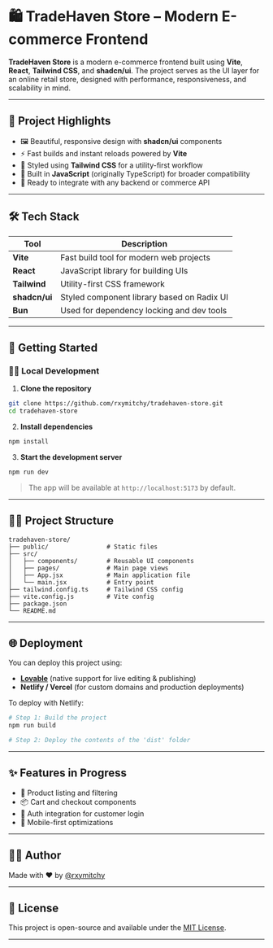 # 🛍️ TradeHaven Store – Modern E-commerce Frontend

**TradeHaven Store** is a modern e-commerce frontend built using **Vite**, **React**, **Tailwind CSS**, and **shadcn/ui**. The project serves as the UI layer for an online retail store, designed with performance, responsiveness, and scalability in mind.

---

## 🌟 Project Highlights

* 🖼️ Beautiful, responsive design with **shadcn/ui** components
* ⚡ Fast builds and instant reloads powered by **Vite**
* 🎨 Styled using **Tailwind CSS** for a utility-first workflow
* 🔧 Built in **JavaScript** (originally TypeScript) for broader compatibility
* 🧱 Ready to integrate with any backend or commerce API

---

## 🛠️ Tech Stack

| Tool          | Description                                |
| ------------- | ------------------------------------------ |
| **Vite**      | Fast build tool for modern web projects    |
| **React**     | JavaScript library for building UIs        |
| **Tailwind**  | Utility-first CSS framework                |
| **shadcn/ui** | Styled component library based on Radix UI |
| **Bun**       | Used for dependency locking and dev tools  |

---

## 🔧 Getting Started

### 🧑‍💻 Local Development

1. **Clone the repository**

```bash
git clone https://github.com/rxymitchy/tradehaven-store.git
cd tradehaven-store
```

2. **Install dependencies**

```bash
npm install
```

3. **Start the development server**

```bash
npm run dev
```

> The app will be available at `http://localhost:5173` by default.

---

## 🧑‍🎨 Project Structure

```
tradehaven-store/
├── public/                # Static files
├── src/
│   ├── components/        # Reusable UI components
│   ├── pages/             # Main page views
│   ├── App.jsx            # Main application file
│   └── main.jsx           # Entry point
├── tailwind.config.ts     # Tailwind CSS config
├── vite.config.js         # Vite config
├── package.json
└── README.md
```

---

## 🌐 Deployment

You can deploy this project using:

* **[Lovable](https://lovable.dev/)** (native support for live editing & publishing)
* **Netlify / Vercel** (for custom domains and production deployments)

To deploy with Netlify:

```bash
# Step 1: Build the project
npm run build

# Step 2: Deploy the contents of the 'dist' folder
```

---

## ✨ Features in Progress

* 🛒 Product listing and filtering
* 📦 Cart and checkout components
* 🔐 Auth integration for customer login
* 📱 Mobile-first optimizations

---

## 👨‍💻 Author

Made with ❤️ by [@rxymitchy](https://github.com/rxymitchy)

---

## 📄 License

This project is open-source and available under the [MIT License](LICENSE).

---
